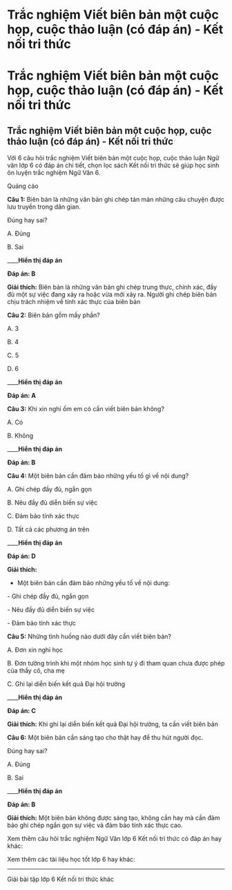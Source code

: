 # Trắc nghiệm Viết biên bản một cuộc họp, cuộc thảo luận (có đáp án) - Kết nối tri thức

# Trắc nghiệm Viết biên bản một cuộc họp, cuộc thảo luận (có đáp án) - Kết nối tri thức

## Trắc nghiệm Viết biên bản một cuộc họp, cuộc thảo luận (có đáp án) - Kết nối tri thức

Với 6 câu hỏi trắc nghiệm Viết biên bản một cuộc họp, cuộc thảo luận Ngữ văn lớp 6 có đáp án chi tiết, chọn lọc sách Kết nối tri thức sẽ giúp học sinh ôn luyện trắc nghiệm Ngữ Văn 6.

Quảng cáo

**Câu 1:** Biên bản là những văn bản ghi chép tản mản những câu chuyện được lưu truyền trong dân gian.

Đúng hay sai?

A. Đúng

B. Sai

____**Hiển thị đáp án**

**Đáp án: B**

**Giải thích:** Biên bản là những văn bản ghi chép trung thực, chính xác, đầy đủ một sự việc đang xảy ra hoặc vừa mới xảy ra. Người ghi chép biên bản chịu trách nhiệm về tính xác thực của biên bản

**Câu 2:** Biên bản gồm mấy phần?

A. 3

B. 4

C. 5

D. 6

____**Hiển thị đáp án**

**Đáp án: A**

**Câu 3:** Khi xin nghỉ ốm em có cần viết biên bản không?

A. Có

B. Không

____**Hiển thị đáp án**

**Đáp án: B**

**Câu 4:** Một biên bản cần đảm bảo những yếu tố gì về nội dung?

A. Ghi chép đầy đủ, ngắn gọn

B. Nêu đầy đủ diễn biến sự việc

C. Đảm bảo tính xác thực

D. Tất cả các phương án trên

____**Hiển thị đáp án**

**Đáp án: D**

**Giải thích:**

* Một biên bản cần đảm bảo những yếu tố về nội dung:

\- Ghi chép đầy đủ, ngắn gọn

\- Nêu đầy đủ diễn biến sự việc

\- Đảm bảo tính xác thực

**Câu 5:** Những tình huống nào dưới đây cần viết biên bản?

A. Đơn xin nghỉ học

B. Đơn tường trình khi một nhóm học sinh tự ý đi tham quan chưa được phép của thầy cô, cha mẹ

C. Ghi lại diễn biến kết quả Đại hội trường

____**Hiển thị đáp án**

**Đáp án: C**

**Giải thích:** Khi ghi lại diễn biến kết quả Đại hội trường, ta cần viết biên bản

**Câu 6:** Một biên bản cần sáng tạo cho thật hay để thu hút người đọc.

Đúng hay sai?

A. Đúng

B. Sai

____**Hiển thị đáp án**

**Đáp án: B**

**Giải thích:** Một biên bản không được sáng tạo, không cần hay mà cần đảm bảo ghi chép ngắn gọn sự việc và đảm bảo tính xác thực cao.

Xem thêm câu hỏi trắc nghiệm Ngữ Văn lớp 6 Kết nối tri thức có đáp án hay khác:

Xem thêm các tài liệu học tốt lớp 6 hay khác:

* * *

Giải bài tập lớp 6 Kết nối tri thức khác
